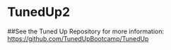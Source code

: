 # TunedUp2


##See the Tuned Up Repository for more information: https://github.com/TunedUpBootcamp/TunedUp
